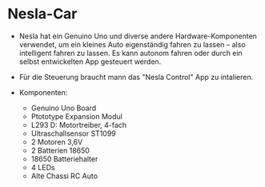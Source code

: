 # Nesla-Car
- Nesla hat ein Genuino Uno und diverse andere Hardware-Komponenten verwendet, um ein kleines Auto eigenständig fahren zu lassen – also intelligent fahren zu lassen. Es kann autonom fahren oder durch ein selbst entwickelten App gesteuert werden. 

- Für die Steuerung braucht mann das "Nesla Control" App zu intalieren.

- Komponenten:
  - Genuino Uno Board 
  - Ptototype Expansion Modul
  - L293 D: Motortreiber, 4-fach
  - Ultraschallsensor ST1099
  - 2 Motoren 3,6V
  - 2 Batterien 18650
  - 18650 Batteriehalter
  - 4 LEDs
  - Alte Chassi RC Auto
